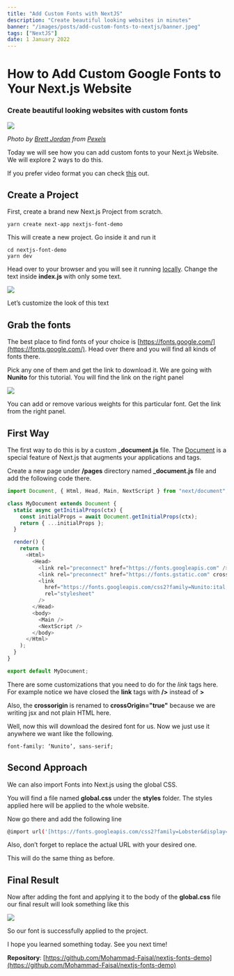```yaml
---
title: "Add Custom Fonts with NextJS"
description: "Create beautiful looking websites in minutes"
banner: "/images/posts/add-custom-fonts-to-nextjs/banner.jpeg"
tags: ["NextJS"]
date: 1 January 2022
---
```


# How to Add Custom Google Fonts to Your Next.js Website

### Create beautiful looking websites with custom fonts

![](/images/posts/add-custom-fonts-to-nextjs/banner.jpeg)

_Photo by [Brett Jordan](https://www.pexels.com/@brettjordan) from [Pexels](https://www.pexels.com/photo/black-and-white-printer-paper-5045981/)_

Today we will see how you can add custom fonts to your Next.js Website. We will explore 2 ways to do this.

If you prefer video format you can check [this](https://www.youtube.com/watch?v=e-NOXZETn7s&lc=Ugz4G03L1q9WbF37cYp4AaABAg) out.

## Create a Project

First, create a brand new Next.js Project from scratch.

```
yarn create next-app nextjs-font-demo
```

This will create a new project. Go inside it and run it

```
cd nextjs-font-demo
yarn dev
```

Head over to your browser and you will see it running [locally](http://localhost:3000). Change the text inside **index.js** with only some text.

![](/images/posts/add-custom-fonts-to-nextjs/initial-text.png)

Let’s customize the look of this text

## Grab the fonts

The best place to find fonts of your choice is [https://fonts.google.com/](https://fonts.google.com/). Head over there and you will find all kinds of fonts there.

Pick any one of them and get the link to download it. We are going with **Nunito** for this tutorial. You will find the link on the right panel

![](/images/posts/add-custom-fonts-to-nextjs/google-fonts-website.png)

You can add or remove various weights for this particular font. Get the link from the right panel.

## First Way

The first way to do this is by a custom **\_document.js** file. The [Document](https://nextjs.org/docs/advanced-features/custom-document) is a special feature of Next.js that augments your applications **<html>** and **<body>** tags.

Create a new page under **/pages** directory named **\_document.js** file and add the following code there.

```javascript
import Document, { Html, Head, Main, NextScript } from "next/document";

class MyDocument extends Document {
  static async getInitialProps(ctx) {
    const initialProps = await Document.getInitialProps(ctx);
    return { ...initialProps };
  }

  render() {
    return (
      <Html>
        <Head>
          <link rel="preconnect" href="https://fonts.googleapis.com" />
          <link rel="preconnect" href="https://fonts.gstatic.com" crossOrigin="true" />
          <link
            href="https://fonts.googleapis.com/css2?family=Nunito:ital,wght@0,400;0,600;0,700;0,900;1,400&display=swap"
            rel="stylesheet"
          />
        </Head>
        <body>
          <Main />
          <NextScript />
        </body>
      </Html>
    );
  }
}

export default MyDocument;
```

There are some customizations that you need to do for the _link_ tags here. For example notice we have closed the **link** tags with **/>** instead of **>**

Also, the **crossorigin** is renamed to **crossOrigin="true"** because we are writing jsx and not plain HTML here.

Well, now this will download the desired font for us. Now we just use it anywhere we want like the following.

```
font-family: ‘Nunito’, sans-serif;
```

## Second Approach

We can also import Fonts into Next.js using the global CSS.

You will find a file named **global.css** under the **styles** folder. The styles applied here will be applied to the whole website.

Now go there and add the following line

```sh
@import url('[https://fonts.googleapis.com/css2?family=Lobster&display=swap](https://fonts.googleapis.com/css2?family=Nunito:ital,wght@0,400;0,600;0,700;0,900;1,400&display=swap)');
```

Also, don’t forget to replace the actual URL with your desired one.

This will do the same thing as before.

## Final Result

Now after adding the font and applying it to the body of the **global.css** file our final result will look something like this

![](/images/posts/add-custom-fonts-to-nextjs/final-text.png)

So our font is successfully applied to the project.

I hope you learned something today. See you next time!

**Repository**: [https://github.com/Mohammad-Faisal/nextjs-fonts-demo](https://github.com/Mohammad-Faisal/nextjs-fonts-demo)
